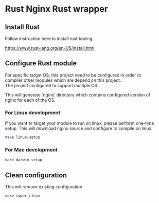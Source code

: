 # Rust Nginx Rust wrapper

## Install Rust

Follow instruction here to install rust tooling

https://www.rust-lang.org/en-US/install.html

## Configure Rust module

For specific target OS, this project need to be configured in order to compiler other modules which are depend on this project.  
The project configured to support multiple OS.

This will generate 'nginx' directory which contains configured version of nginx for each of the OS.

### For Linux development

If you want to target your module to run on linux, please perform one-time setup.  This will download nginx source and configure to compile on linux.

```bash
make linux-setup
```

### For Mac development

```bash
make darwin-setup
```

## Clean configuration

This will remove existing configuration

```bash
make super_clean
```
 




